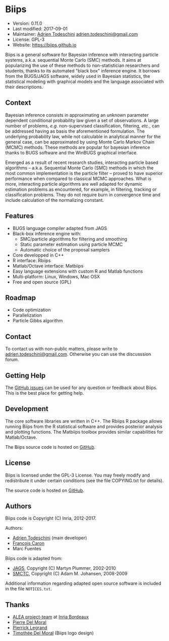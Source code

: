Biips
=============================================================================

- Version:       0.11.0
- Last modified: 2017-09-01
- Maintainer:    [Adrien Todeschini](http://adrien.tspace.fr) <adrien.todeschini@gmail.com>
- License:       GPL-3
- Website:       <https://biips.github.io>

Biips is a general software for Bayesian inference with interacting particle systems, a.k.a. sequential Monte Carlo (SMC) methods.
It aims at popularizing the use of these methods to non-statistician researchers and students, thanks to its automated "black box" inference engine.
It borrows from the BUGS/JAGS software, widely used in Bayesian statistics, the statistical modeling with graphical models and the language associated with their descriptions.

Context
-----------------------------------------------------------------------------
Bayesian inference consists in approximating an unknown parameter dependent 
conditional probability law given a set of observations. A large number of 
problems, _e.g._ non-supervised classification, filtering, _etc._, can be 
addressed having as basis the aforementioned formulation. The underlying 
probability law, while not calculable in analytical manner for the general case, 
can be approximated by using Monte Carlo Markov Chain (MCMC) methods. These 
methods are popular for bayesian inference thanks to BUGS software and the 
WinBUGS graphical interface.

Emerged as a result of recent research studies, interacting particle based 
algorithms – a.k.a. Sequential Monte Carlo (SMC) methods in which the most 
common implementation is the particle filter – proved to have superior 
performance when compared to classical MCMC approaches. What is more, 
interacting particle algorithms are well adapted for dynamic estimation problems 
as encountered, for example, in filtering, tracking or classification problems. 
They do not require burn in convergence time and include calculation of the 
normalizing constant.

Features
-----------------------------------------------------------------------------
- BUGS language compiler adapted from JAGS
- Black-box inference engine with:
    - SMC/particle algorithms for filtering and smoothing
    - Static parameter estimation using particle MCMC
    - Automatic choice of the proposal samplers
- Core developped in C++
- R interface: Rbiips
- Matlab/Octave interface: Matbiips
- Easy language extensions with custom R and Matlab functions
- Multi-platform: Linux, Windows, Mac OSX
- Free and open source (GPL)

Roadmap
-----------------------------------------------------------------------------
- Code optimization
- Parallelization
- Particle Gibbs algorithm

Contact
-----------------------------------------------------------------------------
To contact us with non-public matters, please write to <adrien.todeschini@gmail.com>.
Otherwise you can use the discusssion forum.

Getting Help
-----------------------------------------------------------------------------
The [GitHub issues](https://github.com/biips/biips/issues) can be used for any question or feedback 
about Biips.
This is the best place for getting help.

Development
-----------------------------------------------------------------------------
The core software libraries are written in C++.
The Rbiips R package allows running Biips from the R statistical software and 
provides posterior analysis and plotting functions.
The Matbiips toolbox provides similar capabilities for Matlab/Octave.

The Biips source code is hosted on [GitHub](https://github.com/biips/biips).

License
-----------------------------------------------------------------------------
Biips is licensed under the GPL-3 License. You may freely modify and 
redistribute it under certain conditions (see the file COPYING.txt for details).

The source code is hosted on [GitHub](https://github.com/biips/biips).

Authors
-----------------------------------------------------------------------------
Biips code is Copyright (C) Inria, 2012-2017.

Authors:

- [Adrien Todeschini](http://adrien.tspace.fr) (main developer)
- [Francois Caron](http://www.stats.ox.ac.uk/~caron/)
- Marc Fuentes

Biips code is adapted from:

- [JAGS](http://mcmc-jags.sourceforge.net/), Copyright (C) Martyn Plummer, 
2002-2010
- [SMCTC](http://www2.warwick.ac.uk/fac/sci/statistics/staff/academic-research/johansen/smctc/), 
Copyright (C) Adam M. Johansen, 2008-2009

Additional information regarding adapted open source software is included in the 
file `NOTICES.txt`.

Thanks
-----------------------------------------------------------------------------
- [ALEA project-team](http://alea.bordeaux.inria.fr) at 
[Inria Bordeaux](http://www.inria.fr/centre/bordeaux)
- [Pierre Del Moral](http://web.maths.unsw.edu.au/~peterdel-moral/)
- [Pierrick Legrand](http://www.sm.u-bordeaux2.fr/~legrand/)
- [Timothée Del Moral](http://rubis3.blogspot.fr/) (Biips logo design)

